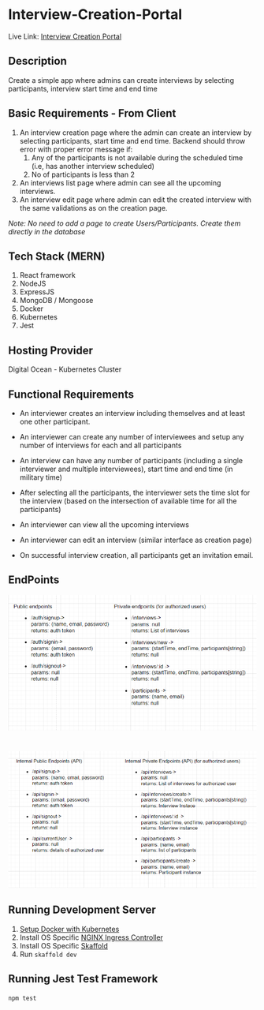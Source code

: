 # Interview-Creation-Portal

Live Link: [Interview Creation Portal](https://www.holdmypotion.tech/)

## Description

Create a simple app where admins can create interviews by selecting participants, interview start time and end time

## Basic Requirements - From Client

1. An interview creation page where the admin can create an interview by selecting participants, start time and end time. Backend should throw error with proper error message if:
   1. Any of the participants is not available during the scheduled time (i.e, has another interview scheduled)
   2. No of participants is less than 2
2. An interviews list page where admin can see all the upcoming interviews.
3. An interview edit page where admin can edit the created interview with the same validations as on the creation page.

_Note: No need to add a page to create Users/Participants. Create them directly in the database_

## Tech Stack (MERN)

1. React framework
2. NodeJS
3. ExpressJS
4. MongoDB / Mongoose
5. Docker
6. Kubernetes
7. Jest

## Hosting Provider

Digital Ocean - Kubernetes Cluster

## Functional Requirements

- An interviewer creates an interview including themselves and at least one other participant.

- An interviewer can create any number of interviewees and setup any number of interviews for each and all participants

- An interview can have any number of participants (including a single interviewer and multiple interviewees),
  start time and end time (in military time)

- After selecting all the participants, the interviewer sets the time slot for the interview
  (based on the intersection of available time for all the participants)

- An interviewer can view all the upcoming interviews

- An interviewer can edit an interview (similar interface as creation page)

- On successful interview creation, all participants get an invitation email.

## EndPoints

![Public | Private EndPoints](./assets/exter.png "Public | Private EndPoints")

#

![Internal Public | Private EndPoints](./assets/inter.png "Internal Public | Private EndPointsPrivate Endpoint")

## Running Development Server

1. [Setup Docker with Kubernetes](https://www.docker.com/products/docker-desktop)
2. Install OS Specific [NGINX Ingress Controller](https://kubernetes.github.io/ingress-nginx/deploy/)
3. Install OS Specific [Skaffold](https://skaffold.dev/docs/install/)
4. Run `skaffold dev`

## Running Jest Test Framework

```sh
npm test
```
